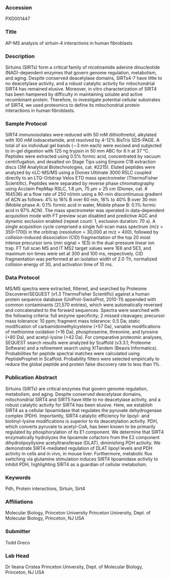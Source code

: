 ### Accession
PXD001447

### Title
AP-MS analysis of sirtuin-4 interactions in human fibroblasts

### Description
Sirtuins (SIRTs) form a critical family of nicotinamide adenine dinucleotide (NAD)-dependent enzymes that govern genome regulation, metabolism, and aging. Despite conserved deacetylase domains, SIRTs4-7 have little to no deacetylase activity, and a robust catalytic activity for mitochondrial SIRT4 has remained elusive. Moreover, in vitro characterization of SIRT4 has been hampered by difficulty in maintaining soluble and active recombinant protein. Therefore, to investigate potential cellular substrates of SIRT4, we used proteomics to define its mitochondrial protein interactions in human fibroblasts.

### Sample Protocol
SIRT4 immunoisolates were reduced with 50 mM dithiothreitol, alkylated with 100 mM iodoacetamide, and resolved by 4-12% BisTris SDS-PAGE. A total of six individual gel bands (∼3 mm each) were excised and subjected to in-gel digestion with 125 ng trypsin in 50 mm ABC for 6 h at 37 °C. Peptides were extracted using 0.5% formic acid, concentrated by vacuum centrifugation, and desalted on Stage Tips using Empore C18 extraction discs (3M Analytical Biotechnologies, cat. #2215). Eluted peptides were analyzed by nLC-MS/MS using a Dionex Ultimate 3000 RSLC coupled directly to an LTQ-Orbitrap Velos ETD mass spectrometer (ThermoFisher Scientific). Peptides were separated by reverse phase chromatography using Acclaim PepMap RSLC, 1.8 μm, 75 μm × 25 cm (Dionex, cat. # 164536) at a flow rate of 250 nl/min using a 90-min discontinuous gradient of ACN as follows: 4% to 16% B over 60 min, 16% to 40% B over 30 min (Mobile phase A: 0.1% formic acid in water, Mobile phase B: 0.1% formic acid in 97% ACN). The mass spectrometer was operated in data-dependent acquisition mode with FT preview scan disabled and predictive AGC and dynamic exclusion enabled (repeat count: 1, exclusion duration: 70 s). A single acquisition cycle comprised a single full-scan mass spectrum (m/z = 350–1700) in the orbitrap (resolution = 30,000 at m/z = 400), followed by collision-induced dissociation (CID) fragmentation of the top 20 most intense precursor ions (min signal = 1E3) in the dual-pressure linear ion trap. FT full scan MS and IT MS2 target values were 1E6 and 5E3, and maximum ion times were set at 300 and 100 ms, respectively. CID fragmentation was performed at an isolation width of 2.0 Th, normalized collision energy of 30, and activation time of 10 ms.

### Data Protocol
MS/MS spectra were extracted, filtered, and searched by Proteome Discoverer/SEQUEST (v1.3 ThermoFisher Scientific) against a human protein sequence database (UniProt-SwissProt, 2010-11) appended with common contaminants (21,570 entries), which were automatically reversed and concatenated to the forward sequences. Spectra were searched with the following criteria: full enzyme specificity; 2 missed cleavages; precursor mass tolerance: 10 ppm; fragment mass tolerance: 0.5 Da; static modification of carbamidomethylcysteine (+57 Da), variable modifications of methionine oxidation (+16 Da), phosphoserine, threonine, and tyrosine (+80 Da), and acetyl-lysine (+42 Da). For comparative proteomic analyses, SEQUEST search results were analyzed by Scaffold (v3.3.1; Proteome Software) and a refinement search using X!Tandem (Beavis Informatics). Probabilities for peptide spectral matches were calculated using PeptideProphet in Scaffold. Probability filters were selected empirically to reduce the global peptide and protein false discovery rate to less than 1%.

### Publication Abstract
Sirtuins (SIRTs) are critical enzymes that govern genome regulation, metabolism, and aging. Despite conserved deacetylase domains, mitochondrial SIRT4 and SIRT5 have little to no deacetylase activity, and a robust catalytic activity for SIRT4 has been elusive. Here, we establish SIRT4 as a cellular lipoamidase that regulates the pyruvate dehydrogenase complex (PDH). Importantly, SIRT4 catalytic efficiency for lipoyl- and biotinyl-lysine modifications is superior to its deacetylation activity. PDH, which converts pyruvate to acetyl-CoA, has been known to be primarily regulated by phosphorylation of its E1 component. We determine that SIRT4 enzymatically hydrolyzes the lipoamide cofactors from the E2 component dihydrolipoyllysine acetyltransferase (DLAT), diminishing PDH activity. We demonstrate SIRT4-mediated regulation of DLAT lipoyl levels and PDH activity in cells and in&#xa0;vivo, in mouse liver. Furthermore, metabolic flux switching via glutamine stimulation induces SIRT4 lipoamidase activity to inhibit PDH, highlighting SIRT4 as a guardian of cellular metabolism.

### Keywords
Pdh, Protein interactions, Sirtuin, Sirt4

### Affiliations
Molecular Biology, Princeton University
Princeton University, Dept. of Molecular Biology, Princeton, NJ USA

### Submitter
Todd Greco

### Lab Head
Dr Ileana Cristea
Princeton University, Dept. of Molecular Biology, Princeton, NJ USA


